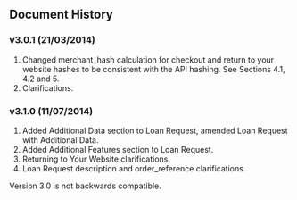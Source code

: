 ## Document History

### v3.0.1 (21/03/2014)

1. Changed merchant_hash calculation for checkout and return to your website
    hashes to be consistent with the API hashing. See Sections 4.1, 4.2 and 5.
1. Clarifications.

### v3.1.0 (11/07/2014)

1. Added Additional Data section to Loan Request, amended Loan Request with
   Additional Data.
1. Added Additional Features section to Loan Request.
1. Returning to Your Website clarifications.
1. Loan Request description and order_reference clarifications.

Version 3.0 is not backwards compatible.
